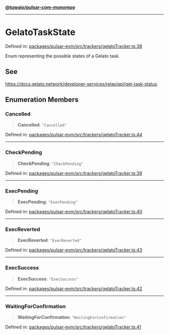 [**@tuwaio/pulsar-core-monorepo**](../../../README.md)

***

# GelatoTaskState

Defined in: [packages/pulsar-evm/src/trackers/gelatoTracker.ts:38](https://github.com/TuwaIO/pulsar-core/blob/71f97f7daed8929582a6500160e6e16d91f0bef6/packages/pulsar-evm/src/trackers/gelatoTracker.ts#L38)

Enum representing the possible states of a Gelato task.

## See

https://docs.gelato.network/developer-services/relay/api/get-task-status

## Enumeration Members

### Cancelled

> **Cancelled**: `"Cancelled"`

Defined in: [packages/pulsar-evm/src/trackers/gelatoTracker.ts:44](https://github.com/TuwaIO/pulsar-core/blob/71f97f7daed8929582a6500160e6e16d91f0bef6/packages/pulsar-evm/src/trackers/gelatoTracker.ts#L44)

***

### CheckPending

> **CheckPending**: `"CheckPending"`

Defined in: [packages/pulsar-evm/src/trackers/gelatoTracker.ts:39](https://github.com/TuwaIO/pulsar-core/blob/71f97f7daed8929582a6500160e6e16d91f0bef6/packages/pulsar-evm/src/trackers/gelatoTracker.ts#L39)

***

### ExecPending

> **ExecPending**: `"ExecPending"`

Defined in: [packages/pulsar-evm/src/trackers/gelatoTracker.ts:40](https://github.com/TuwaIO/pulsar-core/blob/71f97f7daed8929582a6500160e6e16d91f0bef6/packages/pulsar-evm/src/trackers/gelatoTracker.ts#L40)

***

### ExecReverted

> **ExecReverted**: `"ExecReverted"`

Defined in: [packages/pulsar-evm/src/trackers/gelatoTracker.ts:43](https://github.com/TuwaIO/pulsar-core/blob/71f97f7daed8929582a6500160e6e16d91f0bef6/packages/pulsar-evm/src/trackers/gelatoTracker.ts#L43)

***

### ExecSuccess

> **ExecSuccess**: `"ExecSuccess"`

Defined in: [packages/pulsar-evm/src/trackers/gelatoTracker.ts:42](https://github.com/TuwaIO/pulsar-core/blob/71f97f7daed8929582a6500160e6e16d91f0bef6/packages/pulsar-evm/src/trackers/gelatoTracker.ts#L42)

***

### WaitingForConfirmation

> **WaitingForConfirmation**: `"WaitingForConfirmation"`

Defined in: [packages/pulsar-evm/src/trackers/gelatoTracker.ts:41](https://github.com/TuwaIO/pulsar-core/blob/71f97f7daed8929582a6500160e6e16d91f0bef6/packages/pulsar-evm/src/trackers/gelatoTracker.ts#L41)
